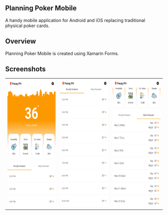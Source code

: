 ## Planning Poker Mobile

A handy mobile application for Android and iOS replacing traditional physical poker cards.

## Overview

Planning Poker Mobile is created using Xamarin Forms.

## Screenshots

<table>
    <tr>
        <td>
            <img width="250px" height="410px" src="https://github.com/amonoyflow/city_weather/blob/master/assets/markdown/home.png">
        </td>
        <td>
            <img width="250px" height="410px" src="https://github.com/amonoyflow/city_weather/blob/master/assets/markdown/hourly.png">
        </td>
        <td>
            <img width="250px" height="410px" src="https://github.com/amonoyflow/city_weather/blob/master/assets/markdown/daily.png">
        </td>
    </tr>
</table>
